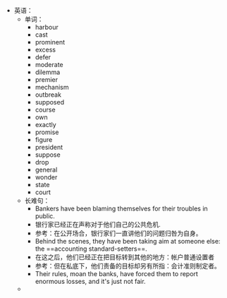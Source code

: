 - 英语：
	- 单词：
		- harbour
		- cast
		- prominent
		- excess
		- defer
		- moderate
		- dilemma
		- premier
		- mechanism
		- outbreak
		- supposed
		- course
		- own
		- exactly
		- promise
		- figure
		- president
		- suppose
		- drop
		- general
		- wonder
		- state
		- court
	- 长难句：
		- Bankers have been blaming themselves for their troubles in public.
		- 银行家已经正在声称对于他们自己的公共危机.
		- 参考：在公开场合，银行家们一直讲他们的问题归咎为自身。
		- Behind the scenes, they have been taking aim at someone else: the ==accounting standard-setters==.
		- 在这之后，他们已经正在把目标转到其他的地方：帐户普通设置者
		- 参考：但在私底下，他们责备的目标却另有所指：会计准则制定者。
		- Their rules, moan the banks, have forced them to report enormous losses, and it's just not fair.
	-